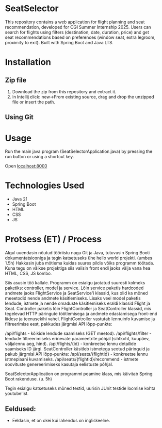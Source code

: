 # SeatSelector
This repository contains a web application for flight planning and seat recommendation, developed for CGI Summer Internship 2025. Users can search for flights using filters (destination, date, duration, price) and get seat recommendations based on preferences (window seat, extra legroom, proximity to exit). Built with Spring Boot and Java LTS.

# Installation

## Zip file

1. Download the zip from this repository and extract it.
2. In Intellij click: new->From existing source, drag and drop the unzipped file or insert the path.

## Using Git


# Usage

Run the main java program (SeatSelectorApplication.java) by pressing the run button or using a shortcut key.

Open [localhost:8000](http://localhost:8080)

# Technologies Used

- Java 21
- Spring Boot
- HTML
- CSS
- JS

# Protsess (ET) / Process
Algul uuendasin nõutud tööriistu nagu Git ja Java, tutuvusin Spring Booti dokumentatsiooniga ja tegin katsetuseks ühe hello world projekti. (umbes 1.5h) Hakkasin juba mõtlema kuidas suures pildis võiks programm töötada. Kuna tegu on väikse projektiga siis valisin front endi jaoks välja vana hea HTML, CSS, JS kombo. 

Siis asusin töö kallale. Programm on esialgu jaotatud suuresti kolmeks paketiks: controller, model ja service. Lõin service paketis hardcoded andmete jaoks FlightService ja SeatService'i klassid, kus olid ka mõned meeetodid nende andmete käsitlemiseks. Lisaks veel model paketis lendude, istmete ja nende omaduste käsitlemiseks eraldi klassid Flight ja Seat. Controller paketis lõin FlightController ja SeatController klassid, mis tegelevad HTTP päringute töötlemisega ja andmete edastamisega front-end liidese ja teenusekihi vahel. FlightController vastutab lennuinfo kuvamise ja filtreerimise eest, pakkudes järgmisi API lõpp-punkte:

/api/flights - kõikide lendude saamiseks (GET meetod).
/api/flights/filter - lendude filtreerimiseks erinevate parameetrite põhjal (sihtkoht, kuupäev, väljalennu aeg, hind).
/api/flights/{id} - konkreetse lennu detailide saamiseks ID järgi.
SeatController käsitleb istmetega seotud päringuid ja pakub järgmisi API lõpp-punkte:
/api/seats/{flightId} - konkreetse lennu istmeplaani kuvamiseks.
/api/seats/{flightId}/recommend - istmete soovituste genereerimiseks kasutaja eelistuste põhjal.

SeatSelectorApplication on programmi peamine klass, mis käivitab Spring Boot rakenduse. (u. 5h)

Tegin esialgu katsetuseks mõned testid, uurisin JUnit testide loomise kohta youtube'ist.

## Eeldused:
- Eeldasin, et on okei kui lahendus on ingliskeelne.



